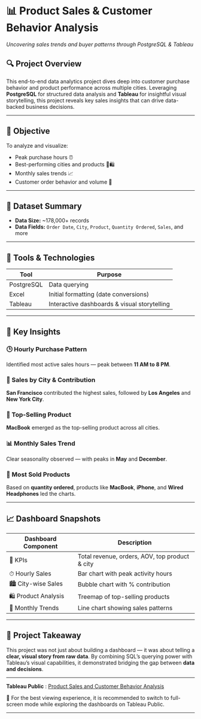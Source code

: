 # 📊 Product Sales & Customer Behavior Analysis

_Uncovering sales trends and buyer patterns through PostgreSQL & Tableau_

## 🔍 Project Overview

This end-to-end data analytics project dives deep into customer purchase behavior and product performance across multiple cities. Leveraging **PostgreSQL** for structured data analysis and **Tableau** for insightful visual storytelling, this project reveals key sales insights that can drive data-backed business decisions.

---

## 🧩 Objective

To analyze and visualize:
- Peak purchase hours ⏰  
- Best-performing cities and products 🌆🛍  
- Monthly sales trends 📈  
- Customer order behavior and volume 🧾  

---

## 📂 Dataset Summary

- **Data Size:** ~178,000+ records  
- **Data Fields:** `Order Date`, `City`, `Product`, `Quantity Ordered`, `Sales`, and more

---

## 🔧 Tools & Technologies

| Tool        | Purpose                                      |
|-------------|----------------------------------------------|
| PostgreSQL  | Data querying        |
| Excel       | Initial formatting (date conversions)        |
| Tableau     | Interactive dashboards & visual storytelling |

---

## 🧠 Key Insights

### 🕒 Hourly Purchase Pattern  
Identified most active sales hours — peak between **11 AM to 8 PM**.

### 🌇 Sales by City & Contribution  
**San Francisco** contributed the highest sales, followed by **Los Angeles** and **New York City**.

### 🛒 Top-Selling Product  
**MacBook** emerged as the top-selling product across all cities.

### 📊 Monthly Sales Trend  
Clear seasonality observed — with peaks in **May** and **December**.

### 🧾 Most Sold Products  
Based on **quantity ordered**, products like **MacBook**, **iPhone**, and **Wired Headphones** led the charts.

---

## 📈 Dashboard Snapshots

| Dashboard Component | Description |
|---------------------|-------------|
| 📌 KPIs             | Total revenue, orders, AOV, top product & city |
| ⏱ Hourly Sales     | Bar chart with peak activity hours |
| 🏙 City-wise Sales  | Bubble chart with % contribution |
| 🛍 Product Analysis | Treemap of top-selling products |
| 📆 Monthly Trends   | Line chart showing sales patterns |

---

## 📍 Project Takeaway

This project was not just about building a dashboard — it was about telling a **clear, visual story from raw data**. By combining SQL’s querying power with Tableau’s visual capabilities, it demonstrated bridging  the gap between **data and decisions**.

---

**Tableau Public** : [Product Sales and Customer Behavior Analysis](https://public.tableau.com/app/profile/samruddhi.jojare/viz/ProductSalesandCustomerBehaviorAnalysis/Dashboard1)

🔎 For the best viewing experience, it is recommended to switch to full-screen mode while exploring the dashboards on Tableau Public.

---
